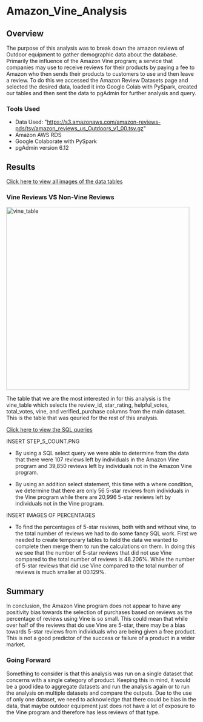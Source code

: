 # Amazon_Vine_Analysis

## Overview

The purpose of this analysis was to break down the amazon reviews of Outdoor equipment to gather demographic data about the database. Primarily the influence of the Amazon Vine program; a service that companies may use to receive reviews for their products by paying a fee to Amazon who then sends their products to customers to use and then leave a review. To do this we accessed the Amazon Review Datasets page and selected the desired data, loaded it into Google Colab with PySpark, created our tables and then sent the data to pgAdmin for further analysis and query.

### Tools Used

* Data Used: "https://s3.amazonaws.com/amazon-reviews-pds/tsv/amazon_reviews_us_Outdoors_v1_00.tsv.gz"
* Amazon AWS RDS
* Google Colaborate with PySpark
* pgAdmin version 6.12

## Results

<a href="https://github.com/cmason1996/Amazon_Vine_Analysis/tree/main/Images" target="_blank">Click here to view all images of the data tables</a>

### Vine Reviews VS Non-Vine Reviews

<img width="483" alt="vine_table" src="https://user-images.githubusercontent.com/112291888/211958592-5cb5eabf-6fba-480e-9fdd-fba0ae99cd73.png">

The table that we are the most interested in for this analysis is the vine_table which selects the review_id, star_rating, helpful_votes, total_votes, vine, and verified_purchase columns from the main dataset. This is the table that was qeuried for the rest of this analysis.

<a href="https://github.com/cmason1996/Amazon_Vine_Analysis/blob/main/Amazon_Review_Analysis.sql" target="_blank">Click here to view the SQL queries</a>

INSERT STEP_5_COUNT.PNG

* By using a SQL select query we were able to determine from the data that there were 107 reviews left by individuals in the Amazon Vine program and 39,850 reviews left by individuals not in the Amazon Vine program.

* By using an addition select statement, this time with a where condition, we determine that there are only 56 5-star reviews from individuals in the Vine program while there are 20,996 5-star reviews left by individuals not in the Vine program.

INSERT IMAGES OF PERCENTAGES

* To find the percentages of 5-star reviews, both with and without vine, to the total number of reviews we had to do some fancy SQL work. First we needed to create temporary tables to hold the data we wanted to complete then merge them to run the calculations on them. In doing this we see that the number of 5-star reviews that did not use Vine compared to the total number of reviews is 48.206%. While the number of 5-star reviews that did use Vine compared to the total number of reviews is much smaller at 00.129%.

## Summary

In conclusion, the Amazon Vine program does not appear to have any positivity bias towards the selection of purchases based on reviews as the percentage of reviews using Vine is so small. This could mean that while over half of the reviews that do use Vine are 5-star, there may be a bias towards 5-star reviews from individuals who are being given a free product. This is not a good predictor of the success or failure of a product in a wider market. 

### Going Forward 

Something to consider is that this analysis was run on a single dataset that concerns with a single category of product. Keeping this in mind, it would be a good idea to aggregate datasets and run the analysis again or to run the analysis on multiple datasets and compare the outputs. Due to the use of only one dataset, we need to acknowledge that there could be bias in the data, that maybe outdoor equipment just does not have a lot of exposure to the Vine program and therefore has less reviews of that type.
